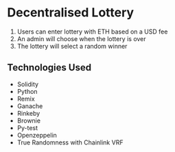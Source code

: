 # Decentralised Lottery

1. Users can enter lottery with ETH based on a USD fee
2. An admin will choose when the lottery is over
3. The lottery will select a random winner

## Technologies Used

* Solidity
* Python
* Remix
* Ganache
* Rinkeby
* Brownie
* Py-test
* Openzeppelin
* True Randomness with Chainlink VRF